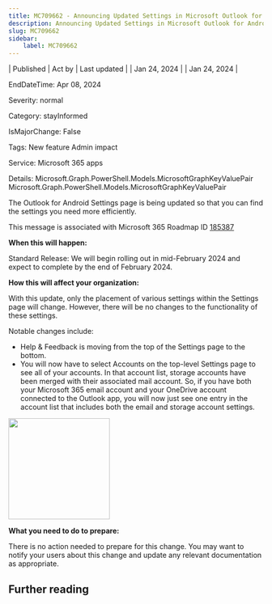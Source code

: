 ```yaml
---
title: MC709662 - Announcing Updated Settings in Microsoft Outlook for Android
description: Announcing Updated Settings in Microsoft Outlook for Android
slug: MC709662
sidebar:
    label: MC709662
---
```



| Published | Act by | Last updated |
| Jan 24, 2024 |  | Jan 24, 2024 |

EndDateTime: Apr 08, 2024

Severity: normal

Category: stayInformed

IsMajorChange: False

Tags: New feature Admin impact

Service: Microsoft 365 apps

Details: Microsoft.Graph.PowerShell.Models.MicrosoftGraphKeyValuePair Microsoft.Graph.PowerShell.Models.MicrosoftGraphKeyValuePair

<p>The Outlook for Android Settings page is being updated so that you can find the settings you need more efficiently.</p><p>This message is associated with Microsoft 365 Roadmap ID <a href="https://www.microsoft.com/microsoft-365/roadmap?filters=&amp;searchterms=185387" target="_blank">185387</a></p><p><b>When this will happen:</b></p><p>Standard Release: We will begin rolling out in mid-February 2024 and expect to complete by the end of February 2024.</p><p><b>How this will affect your organization:</b></p><p>With this update, only the placement of various settings within the Settings page will change. However, there will be no changes to the functionality of these settings.</p><p>Notable changes include:</span></p><ul><li>Help &amp; Feedback is moving from the top of the Settings page to the bottom.
</li><li>You will now have to select Accounts on the top-level Settings page to see all of your accounts. In that account list, storage accounts have been merged with their associated mail account. So, if you have both your Microsoft 365 email account and your OneDrive account connected to the Outlook app, you will now just see one entry in the account list that includes both the email and storage account settings.</li></ul><p><img src="https://img-prod-cms-rt-microsoft-com.akamaized.net/cms/api/am/imageFileData/RW1gyvK?ver=8c06" style="width: 200px;"><br></p><p><b>What you need to do to prepare:</b></p><p>There is no action needed to prepare for this change. You may want to notify your users about this change and update any relevant documentation as appropriate.</p>

## Further reading
